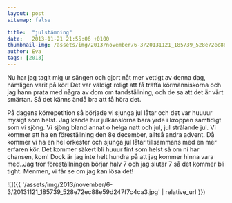 ```yaml
---
layout: post
sitemap: false

title:  "julstämning"
date:   2013-11-21 21:55:06 +0100
thumbnail-img: /assets/img/2013/november/6-3/20131121_185739_528e72ec88e59d247f7c4ca3.jpg
author: Eva
tags: [2013]
---
```


Nu har jag tagit mig ur sängen och gjort nåt mer vettigt av denna dag, nämligen varit på kör! Det var väldigt roligt att få träffa körmänniskorna och jag hann prata med några av dom om tandställning,  och de sa att det är värt smärtan.  Så det känns ändå bra att få höra det. 

På dagens körrepetition så började vi sjunga jul låtar och det var huuuur mysigt som helst.  Jag kände hur julkänslorna bara yrde i kroppen samtidigt som vi sjöng.  Vi sjöng bland annat o helga natt och jul, jul strålande jul. Vi kommer att ha en föreställning den 8e december,  alltså andra advent. Då kommer vi ha en hel orkester och sjunga jul låtar tillsammans med en mer erfaren kör. Det kommer säkert bli huuur fint som helst så om ni har chansen,  kom! Dock är jag inte helt hundra på att jag kommer hinna vara med..Jag tror föreställningen börjar halv 7 och jag slutar 7 så det kommer bli tight. Menmen, vi får se om jag kan lösa det!

![]({{ '/assets/img/2013/november/6-3/20131121_185739_528e72ec88e59d247f7c4ca3.jpg'  | relative_url }})

